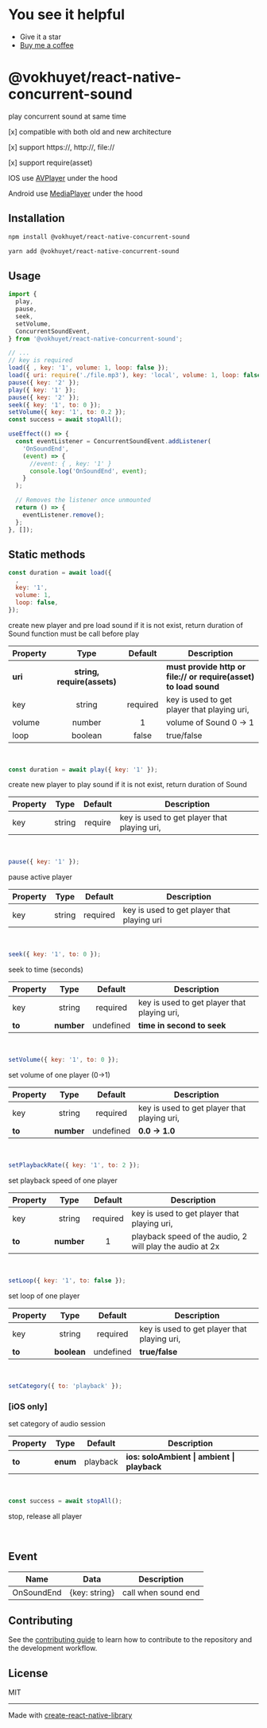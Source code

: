 # You see it helpful

- Give it a star
- [Buy me a coffee](https://buymeacoffee.com/vokhuyetoz)

# @vokhuyet/react-native-concurrent-sound

play concurrent sound at same time

[x] compatible with both old and new architecture

[x] support https://, http://, file://

[x] support require(asset)

IOS use [AVPlayer](https://developer.apple.com/documentation/avfoundation/avplayer/) under the hood

Android use [MediaPlayer](https://developer.android.com/reference/android/media/MediaPlayer) under the hood

## Installation

```sh
npm install @vokhuyet/react-native-concurrent-sound
```

```sh
yarn add @vokhuyet/react-native-concurrent-sound
```

## Usage

```js
import {
  play,
  pause,
  seek,
  setVolume,
  ConcurrentSoundEvent,
} from '@vokhuyet/react-native-concurrent-sound';

// ...
// key is required
load({ , key: '1', volume: 1, loop: false });
load({ uri: require('./file.mp3'), key: 'local', volume: 1, loop: false }); 
pause({ key: '2' });
play({ key: '1' });
pause({ key: '2' });
seek({ key: '1', to: 0 });
setVolume({ key: '1', to: 0.2 });
const success = await stopAll();

useEffect(() => {
  const eventListener = ConcurrentSoundEvent.addListener(
    'OnSoundEnd',
    (event) => {
      //event: { , key: '1' }
      console.log('OnSoundEnd', event);
    }
  );

  // Removes the listener once unmounted
  return () => {
    eventListener.remove();
  };
}, []);
```

## Static methods

```javascript
const duration = await load({
  ,
  key: '1',
  volume: 1,
  loop: false,
});
```

create new player and pre load sound if it is not exist, return duration of Sound
function must be call before play

| Property |    Type    |         Default          | Description                                                                                                                            |
| -------- | :--------: | :----------------------: | -------------------------------------------------------------------------------------------------------------------------------------- |
| **uri**  | **string, require(assets)** |                          | **must provide http or file:// or require(asset) to load sound**                                                                                         |
| key      |   string   | required | key is used to get player that playing uri,  |
| volume   |   number   |            1             | volume of Sound 0 -> 1                                                                                                                 |
| loop     |  boolean   |          false           | true/false                                                                                                                             |

<br/>

```javascript
const duration = await play({ key: '1' });
```

create new player to play sound if it is not exist, return duration of Sound

| Property |    Type    |         Default          | Description                                                                                                                            |
| -------- | :--------: | :----------------------: | -------------------------------------------------------------------------------------------------------------------------------------- |
| key      |   string   | require | key is used to get player that playing uri,  |

<br/>

```javascript
pause({ key: '1' });
```

pause active player

| Property |  Type  |         Default          | Description                                                                                               |
| -------- | :----: | :----------------------: | --------------------------------------------------------------------------------------------------------- |
| key      | string | required | key is used to get player that playing uri                                                                |

<br/>

```javascript
seek({ key: '1', to: 0 });
```

seek to time (seconds)

| Property |    Type    |         Default          | Description                                                                                                                              |
| -------- | :--------: | :----------------------: | ---------------------------------------------------------------------------------------------------------------------------------------- |
| key      |   string   | required | key is used to get player that playing uri,  |
| **to**   | **number** |        undefined         | **time in second to seek**                                                                                                               |

<br/>

```javascript
setVolume({ key: '1', to: 0 });
```

set volume of one player (0->1)

| Property |    Type    |         Default          | Description                                                                                                                              |
| -------- | :--------: | :----------------------: | ---------------------------------------------------------------------------------------------------------------------------------------- |
| key      |   string   | required | key is used to get player that playing uri,  |
| **to**   | **number** |        undefined         | **0.0 -> 1.0**                                                                                                                           |

<br />

```javascript
setPlaybackRate({ key: '1', to: 2 });
```

set playback speed of one player

| Property |    Type    |         Default          | Description                                                                                                                              |
| -------- | :--------: | :----------------------: | ---------------------------------------------------------------------------------------------------------------------------------------- |
| key      |   string   | required | key is used to get player that playing uri,  |
| **to**   | **number** |            1             | playback speed of the audio, 2 will play the audio at 2x                                                                                 |

<br />

```javascript
setLoop({ key: '1', to: false });
```

set loop of one player

| Property |    Type     |         Default          | Description                                                                                                                              |
| -------- | :---------: | :----------------------: | ---------------------------------------------------------------------------------------------------------------------------------------- |
| key      |   string    | required | key is used to get player that playing uri,  |
| **to**   | **boolean** |        undefined         | **true/false**                                                                                                                           |

<br />

```javascript
setCategory({ to: 'playback' });
```

### [**iOS only**]

set category of audio session

| Property |   Type   | Default  | Description                                 |
| -------- | :------: | :------: | ------------------------------------------- |
| **to**   | **enum** | playback | **ios: soloAmbient \| ambient \| playback** |

<br />

```javascript
const success = await stopAll();
```

stop, release all player

<br />

## Event

| Name       |            Data            | Description         |
| ---------- | :------------------------: | ------------------- |
| OnSoundEnd | {key: string} | call when sound end |

## Contributing

See the [contributing guide](CONTRIBUTING.md) to learn how to contribute to the repository and the development workflow.

## License

MIT

---

Made with [create-react-native-library](https://github.com/callstack/react-native-builder-bob)
